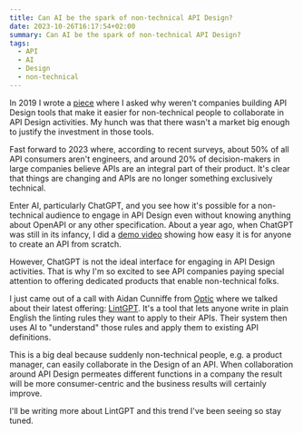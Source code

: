 ```yaml
---
title: Can AI be the spark of non-technical API Design?
date: 2023-10-26T16:17:54+02:00
summary: Can AI be the spark of non-technical API Design?
tags:
  - API
  - AI
  - Design
  - non-technical
---
```

In 2019 I wrote a [piece](https://brunopedro.com/2019/08/27/non-technical-api-design/) where I asked why weren't companies building API Design tools that make it easier for non-technical people to collaborate in API Design activities. My hunch was that there wasn't a market big enough to justify the investment in those tools.

Fast forward to 2023 where, according to recent surveys, about 50% of all API consumers aren't engineers, and around 20% of decision-makers in large companies believe APIs are an integral part of their product. It's clear that things are changing and APIs are no longer something exclusively technical.

Enter AI, particularly ChatGPT, and you see how it's possible for a non-technical audience to engage in API Design even without knowing anything about OpenAPI or any other specification. About a year ago, when ChatGPT was still in its infancy, I did a [demo video](https://www.youtube.com/watch?v=-x1LCWE4XnA) showing how easy it is for anyone to create an API from scratch.

However, ChatGPT is not the ideal interface for engaging in API Design activities. That is why I'm so excited to see API companies paying special attention to offering dedicated products that enable non-technical folks.

I just came out of a call with Aidan Cunniffe from [Optic](https://www.useoptic.com/) where we talked about their latest offering: [LintGPT](https://www.useoptic.com/lintgpt). It's a tool that lets anyone write in plain English the linting rules they want to apply to their APIs. Their system then uses AI to "understand" those rules and apply them to existing API definitions.

This is a big deal because suddenly non-technical people, e.g. a product manager, can easily collaborate in the Design of an API. When collaboration around API Design permeates different functions in a company the result will be more consumer-centric and the business results will certainly improve.

I'll be writing more about LintGPT and this trend I've been seeing so stay tuned.